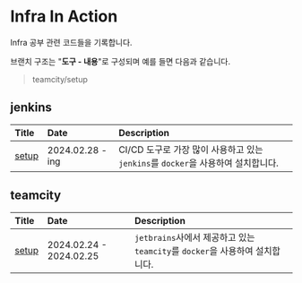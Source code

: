 # Infra In Action

Infra 공부 관련 코드들을 기록합니다.

브랜치 구조는 "**도구 - 내용**"로 구성되며 예를 들면 다음과 같습니다.

> teamcity/setup

## jenkins

| Title                                                                      | Date                    | Description                                              |
|:---------------------------------------------------------------------------|:------------------------|:---------------------------------------------------------|
| [setup](https://github.com/KIMSEI1124/infra_in_action/tree/jenkins/setup) | 2024.02.28 - ing | CI/CD 도구로 가장 많이 사용하고 있는 `jenkins`를 `docker`을 사용하여 설치합니다. | 

## teamcity

| Title                                                                      | Date                    | Description                                              |
|:---------------------------------------------------------------------------|:------------------------|:---------------------------------------------------------|
| [setup](https://github.com/KIMSEI1124/infra_in_action/tree/teamcity/setup) | 2024.02.24 - 2024.02.25 | `jetbrains`사에서 제공하고 있는 `teamcity`를 `docker`을 사용하여 설치합니다. | 
